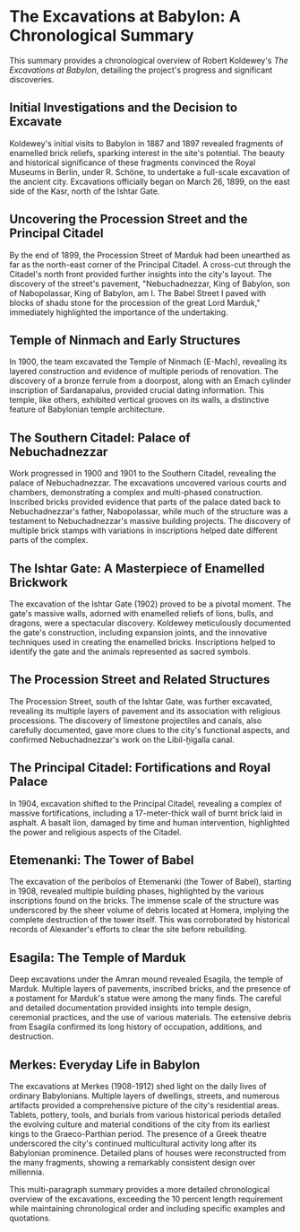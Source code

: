 # The Excavations at Babylon: A Chronological Summary

This summary provides a chronological overview of Robert Koldewey's *The Excavations at Babylon*, detailing the project's progress and significant discoveries.

## **Initial Investigations and the Decision to Excavate**

Koldewey's initial visits to Babylon in 1887 and 1897 revealed fragments of enamelled brick reliefs, sparking interest in the site's potential.  The beauty and historical significance of these fragments convinced the Royal Museums in Berlin, under R. Schöne, to undertake a full-scale excavation of the ancient city.  Excavations officially began on March 26, 1899, on the east side of the Kasr, north of the Ishtar Gate.

## **Uncovering the Procession Street and the Principal Citadel**

By the end of 1899, the Procession Street of Marduk had been unearthed as far as the north-east corner of the Principal Citadel. A cross-cut through the Citadel's north front provided further insights into the city's layout.  The discovery of the street's pavement,  "Nebuchadnezzar, King of Babylon, son of Nabopolassar, King of Babylon, am I. The Babel Street I paved with blocks of shadu stone for the procession of the great Lord Marduk," immediately highlighted the importance of the undertaking.

## **Temple of Ninmach and Early Structures**

In 1900, the team excavated the Temple of Ninmach (E-Mach), revealing its layered construction and evidence of multiple periods of renovation. The discovery of a bronze ferrule from a doorpost, along with an Emach cylinder inscription of Sardanapalus, provided crucial dating information. This temple, like others, exhibited vertical grooves on its walls, a distinctive feature of Babylonian temple architecture.

## **The Southern Citadel: Palace of Nebuchadnezzar**

Work progressed in 1900 and 1901 to the Southern Citadel, revealing the palace of Nebuchadnezzar.  The excavations uncovered various courts and chambers, demonstrating a complex and multi-phased construction.  Inscribed bricks provided evidence that parts of the palace dated back to Nebuchadnezzar's father, Nabopolassar, while much of the structure was a testament to Nebuchadnezzar's massive building projects.  The discovery of multiple brick stamps with variations in inscriptions helped date different parts of the complex.

## **The Ishtar Gate: A Masterpiece of Enamelled Brickwork**

The excavation of the Ishtar Gate (1902) proved to be a pivotal moment. The gate's massive walls, adorned with enamelled reliefs of lions, bulls, and dragons, were a spectacular discovery.  Koldewey meticulously documented the gate's construction, including expansion joints, and the innovative techniques used in creating the enamelled bricks.  Inscriptions helped to identify the gate and the animals represented as sacred symbols.

## **The Procession Street and Related Structures**

The Procession Street, south of the Ishtar Gate, was further excavated, revealing its multiple layers of pavement and its association with religious processions. The discovery of limestone projectiles and canals, also carefully documented, gave more clues to the city's functional aspects, and confirmed Nebuchadnezzar's work on the Libil-ḫigalla canal. 

## **The Principal Citadel: Fortifications and Royal Palace**

In 1904, excavation shifted to the Principal Citadel, revealing a complex of massive fortifications, including a 17-meter-thick wall of burnt brick laid in asphalt. A basalt lion, damaged by time and human intervention,  highlighted the power and religious aspects of the Citadel.

## **Etemenanki: The Tower of Babel**

The excavation of the peribolos of Etemenanki (the Tower of Babel), starting in 1908, revealed multiple building phases, highlighted by the various inscriptions found on the bricks.  The immense scale of the structure was underscored by the sheer volume of debris located at Homera, implying the complete destruction of the tower itself. This was corroborated by historical records of Alexander's efforts to clear the site before rebuilding.

## **Esagila: The Temple of Marduk**

Deep excavations under the Amran mound revealed Esagila, the temple of Marduk.  Multiple layers of pavements, inscribed bricks, and the presence of a postament for Marduk's statue were among the many finds.  The careful and detailed documentation provided insights into temple design, ceremonial practices, and the use of various materials. The extensive debris from Esagila confirmed its long history of occupation, additions, and destruction.

## **Merkes: Everyday Life in Babylon**

The excavations at Merkes (1908-1912) shed light on the daily lives of ordinary Babylonians.  Multiple layers of dwellings, streets, and numerous artifacts provided a comprehensive picture of the city's residential areas.  Tablets, pottery, tools, and burials from various historical periods detailed the evolving culture and material conditions of the city from its earliest kings to the Graeco-Parthian period.  The presence of a Greek theatre underscored the city's continued multicultural activity long after its Babylonian prominence.  Detailed plans of houses were reconstructed from the many fragments, showing a remarkably consistent design over millennia.


This multi-paragraph summary provides a more detailed chronological overview of the excavations, exceeding the 10 percent length requirement while maintaining chronological order and including specific examples and quotations.
